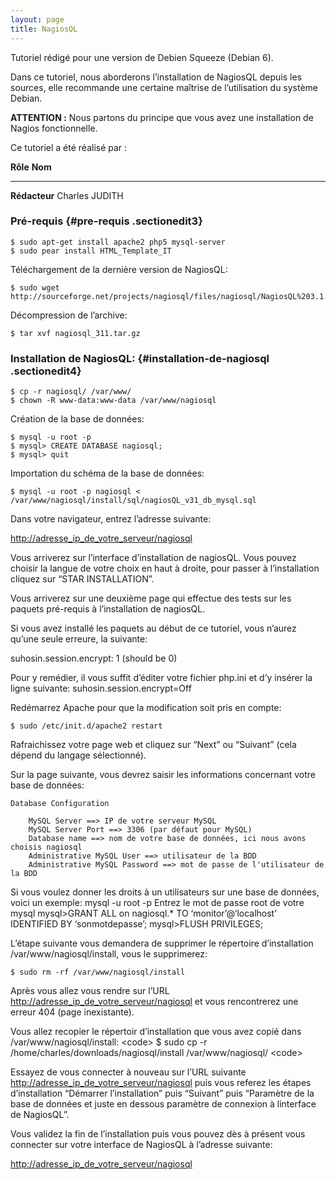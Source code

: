 ```yaml
---
layout: page
title: NagiosQL
---
```


Tutoriel rédigé pour une version de Debien Squeeze (Debian 6).

Dans ce tutoriel, nous aborderons l’installation de NagiosQL depuis les
sources, elle recommande une certaine maîtrise de l’utilisation du
système Debian.

**ATTENTION :** Nous partons du principe que vous avez une installation
de Nagios fonctionnelle.

Ce tutoriel a été réalisé par :

  **Rôle**        **Nom**
  --------------- ----------------
  **Rédacteur**   Charles JUDITH

### Pré-requis {#pre-requis .sectionedit3}

~~~
$ sudo apt-get install apache2 php5 mysql-server
$ sudo pear install HTML_Template_IT
~~~

Téléchargement de la dernière version de NagiosQL:

~~~
$ sudo wget http://sourceforge.net/projects/nagiosql/files/nagiosql/NagiosQL%203.1.1/nagiosql_311.tar.gz
~~~

Décompression de l’archive:

~~~
$ tar xvf nagiosql_311.tar.gz
~~~

### Installation de NagiosQL: {#installation-de-nagiosql .sectionedit4}

~~~
$ cp -r nagiosql/ /var/www/
$ chown -R www-data:www-data /var/www/nagiosql
~~~

Création de la base de données:

~~~
$ mysql -u root -p
$ mysql> CREATE DATABASE nagiosql;
$ mysql> quit
~~~

Importation du schéma de la base de données:

~~~
$ mysql -u root -p nagiosql < /var/www/nagiosql/install/sql/nagiosQL_v31_db_mysql.sql
~~~

Dans votre navigateur, entrez l’adresse suivante:

<http://adresse_ip_de_votre_serveur/nagiosql>

Vous arriverez sur l’interface d’installation de nagiosQL. Vous pouvez
choisir la langue de votre choix en haut à droite, pour passer à
l’installation cliquez sur “STAR INSTALLATION”.

Vous arriverez sur une deuxième page qui effectue des tests sur les
paquets pré-requis à l’installation de nagiosQL.

Si vous avez installé les paquets au début de ce tutoriel, vous n’aurez
qu’une seule erreure, la suivante:

suhosin.session.encrypt: 1 (should be 0)

Pour y remédier, il vous suffit d’éditer votre fichier php.ini et d’y
insérer la ligne suivante: suhosin.session.encrypt=Off

Redémarrez Apache pour que la modification soit pris en compte:

~~~
$ sudo /etc/init.d/apache2 restart
~~~

Rafraichissez votre page web et cliquez sur “Next” ou “Suivant” (cela
dépend du langage sélectionné).

Sur la page suivante, vous devrez saisir les informations concernant
votre base de données:

~~~
Database Configuration

    MySQL Server ==> IP de votre serveur MySQL
    MySQL Server Port ==> 3306 (par défaut pour MySQL)
    Database name ==> nom de votre base de données, ici nous avons choisis nagiosql
    Administrative MySQL User ==> utilisateur de la BDD
    Administrative MySQL Password ==> mot de passe de l'utilisateur de la BDD
~~~

Si vous voulez donner les droits à un utilisateurs sur une base de
données, voici un exemple: mysql -u root -p Entrez le mot de passe root
de votre mysql mysql\>GRANT ALL on nagiosql.\* TO ‘monitor’@‘localhost’
IDENTIFIED BY ‘sonmotdepasse’; mysql\>FLUSH PRIVILEGES;

L’étape suivante vous demandera de supprimer le répertoire
d’installation /var/www/nagiosql/install, vous le supprimerez:

~~~
$ sudo rm -rf /var/www/nagiosql/install
~~~

Après vous allez vous rendre sur l’URL
<http://adresse_ip_de_votre_serveur/nagiosql> et vous rencontrerez une
erreur 404 (page inexistante).

Vous allez recopier le répertoir d’installation que vous avez copié dans
/var/www/nagiosql/install: \<code\> \$ sudo cp -r
/home/charles/downloads/nagiosql/install /var/www/nagiosql/ \<code\>

Essayez de vous connecter à nouveau sur l’URL suivante
<http://adresse_ip_de_votre_serveur/nagiosql> puis vous referez les
étapes d’installation “Démarrer l’installation” puis “Suivant” puis
“Paramètre de la base de données et juste en dessous paramètre de
connexion à linterface de NagiosQL”.

Vous validez la fin de l’installation puis vous pouvez dès à présent
vous connecter sur votre interface de NagiosQL à l’adresse suivante:

<http://adresse_ip_de_votre_serveur/nagiosql>